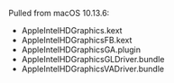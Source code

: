 Pulled from macOS 10.13.6:

- AppleIntelHDGraphics.kext
- AppleIntelHDGraphicsFB.kext
- AppleIntelHDGraphicsGA.plugin
- AppleIntelHDGraphicsGLDriver.bundle
- AppleIntelHDGraphicsVADriver.bundle
